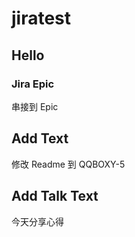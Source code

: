 # jiratest

## Hello

### Jira Epic

串接到 Epic

## Add Text

修改 Readme 到 QQBOXY-5

## Add Talk Text

今天分享心得